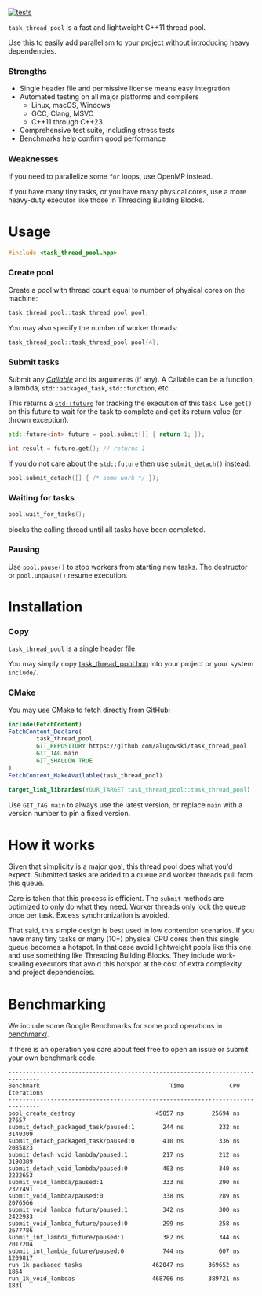 [![tests](https://github.com/alugowski/task_thread_pool/actions/workflows/tests.yml/badge.svg)](https://github.com/alugowski/task_thread_pool/actions/workflows/tests.yml)

`task_thread_pool` is a fast and lightweight C++11 thread pool.

Use this to easily add parallelism to your project without introducing heavy dependencies.

### Strengths
* Single header file and permissive license means easy integration
* Automated testing on all major platforms and compilers
  * Linux, macOS, Windows
  * GCC, Clang, MSVC
  * C++11 through C++23
* Comprehensive test suite, including stress tests
* Benchmarks help confirm good performance

### Weaknesses
If you need to parallelize some `for` loops, use OpenMP instead.

If you have many tiny tasks, or you have many physical cores, use a more heavy-duty executor like those in Threading Building Blocks.

# Usage

```c++
#include <task_thread_pool.hpp>
```

### Create pool

Create a pool with thread count equal to number of physical cores on the machine:
```c++
task_thread_pool::task_thread_pool pool;
```

You may also specify the number of worker threads:

```c++
task_thread_pool::task_thread_pool pool{4};
```

### Submit tasks
Submit any [*Callable*](https://en.cppreference.com/w/cpp/named_req/Callable) and its arguments (if any). A Callable can be a function, a lambda, `std::packaged_task`, `std::function`, etc.

This returns a [`std::future`](https://en.cppreference.com/w/cpp/thread/future) for tracking the execution of this task. Use `get()` on this future to wait for the task to complete and get its return value (or thrown exception).
```c++
std::future<int> future = pool.submit([] { return 1; });

int result = future.get(); // returns 1
```

If you do not care about the `std::future` then use `submit_detach()` instead:
```c++
pool.submit_detach([] { /* some work */ });
```

### Waiting for tasks

```c++
pool.wait_for_tasks();
```
blocks the calling thread until all tasks have been completed.

### Pausing

Use `pool.pause()` to stop workers from starting new tasks. The destructor or `pool.unpause()` resume execution.


# Installation


### Copy
`task_thread_pool` is a single header file.

You may simply copy [task_thread_pool.hpp](include/task_thread_pool.hpp) into your project or your system `include/`.

### CMake

You may use CMake to fetch directly from GitHub:
```cmake
include(FetchContent)
FetchContent_Declare(
        task_thread_pool
        GIT_REPOSITORY https://github.com/alugowski/task_thread_pool
        GIT_TAG main
        GIT_SHALLOW TRUE
)
FetchContent_MakeAvailable(task_thread_pool)

target_link_libraries(YOUR_TARGET task_thread_pool::task_thread_pool)
```

Use `GIT_TAG main` to always use the latest version, or replace `main` with a version number to pin a fixed version.


# How it works

Given that simplicity is a major goal, this thread pool does what you'd expect. Submitted tasks are added to a queue
and worker threads pull from this queue.

Care is taken that this process is efficient. The `submit` methods are optimized to only do what they need. Worker threads only lock the queue once per task. Excess synchronization is avoided.

That said, this simple design is best used in low contention scenarios. If you have many tiny tasks or many (10+) physical CPU cores then this single queue becomes a hotspot. In that case avoid lightweight pools like this one and use something like Threading Building Blocks. They include work-stealing executors that avoid this hotspot at the cost of extra complexity and project dependencies.

# Benchmarking

We include some Google Benchmarks for some pool operations in [benchmark/](benchmark).

If there is an operation you care about feel free to open an issue or submit your own benchmark code.

```
-------------------------------------------------------------------------------
Benchmark                                     Time             CPU   Iterations
-------------------------------------------------------------------------------
pool_create_destroy                       45857 ns        25694 ns        27657
submit_detach_packaged_task/paused:1        244 ns          232 ns      3140309
submit_detach_packaged_task/paused:0        410 ns          336 ns      2085823
submit_detach_void_lambda/paused:1          217 ns          212 ns      3190389
submit_detach_void_lambda/paused:0          403 ns          340 ns      2222653
submit_void_lambda/paused:1                 333 ns          290 ns      2327491
submit_void_lambda/paused:0                 338 ns          289 ns      2076566
submit_void_lambda_future/paused:1          342 ns          300 ns      2422933
submit_void_lambda_future/paused:0          299 ns          258 ns      2677786
submit_int_lambda_future/paused:1           382 ns          344 ns      2017204
submit_int_lambda_future/paused:0           744 ns          607 ns      1209817
run_1k_packaged_tasks                    462047 ns       369652 ns         1864
run_1k_void_lambdas                      468706 ns       389721 ns         1831
```